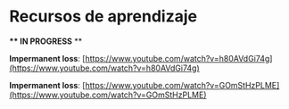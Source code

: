 # Recursos de aprendizaje

 **\*\* IN PROGRESS** \*\*

**Impermanent loss**: [https://www.youtube.com/watch?v=h80AVdGi74g](https://www.youtube.com/watch?v=h80AVdGi74g)

**Impermanent loss**: [https://www.youtube.com/watch?v=GOmStHzPLME](https://www.youtube.com/watch?v=GOmStHzPLME)



